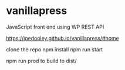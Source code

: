 # vanillapress
JavaScript front end using WP REST API

https://joedooley.github.io/vanillapress/#home


clone the repo
npm install
npm run start

npm run prod to build to dist/
